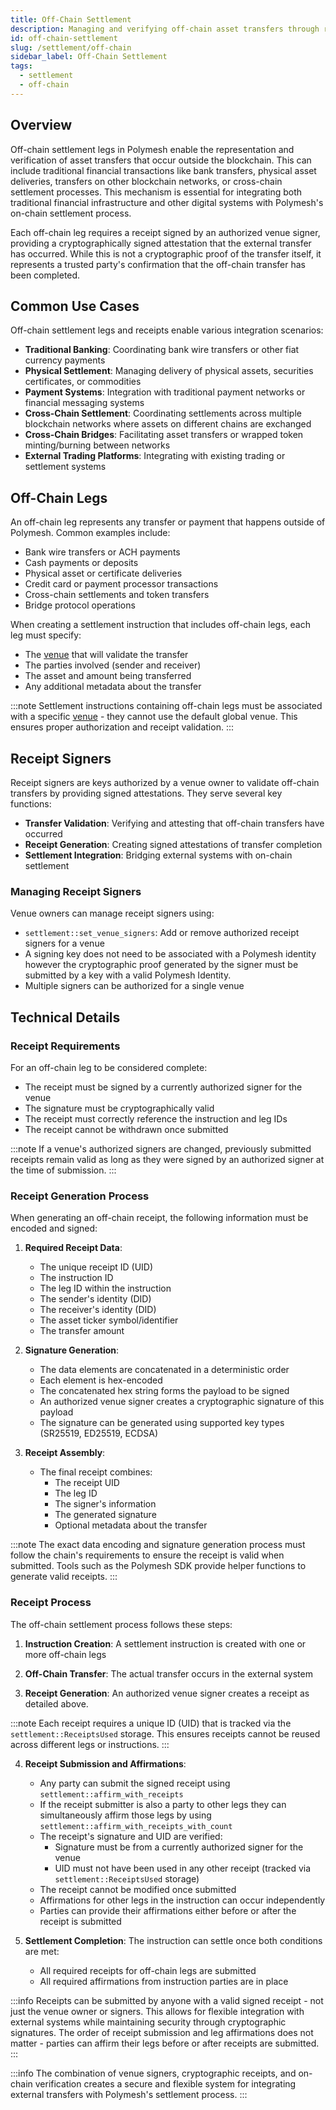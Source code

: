 ```yaml
---
title: Off-Chain Settlement
description: Managing and verifying off-chain asset transfers through receipts
id: off-chain-settlement
slug: /settlement/off-chain
sidebar_label: Off-Chain Settlement
tags:
  - settlement
  - off-chain
---
```


## Overview

Off-chain settlement legs in Polymesh enable the representation and verification of asset transfers that occur outside the blockchain. This can include traditional financial transactions like bank transfers, physical asset deliveries, transfers on other blockchain networks, or cross-chain settlement processes. This mechanism is essential for integrating both traditional financial infrastructure and other digital systems with Polymesh's on-chain settlement process.

Each off-chain leg requires a receipt signed by an authorized venue signer, providing a cryptographically signed attestation that the external transfer has occurred. While this is not a cryptographic proof of the transfer itself, it represents a trusted party's confirmation that the off-chain transfer has been completed.

## Common Use Cases

Off-chain settlement legs and receipts enable various integration scenarios:

- **Traditional Banking**: Coordinating bank wire transfers or other fiat currency payments
- **Physical Settlement**: Managing delivery of physical assets, securities certificates, or commodities
- **Payment Systems**: Integration with traditional payment networks or financial messaging systems
- **Cross-Chain Settlement**: Coordinating settlements across multiple blockchain networks where assets on different chains are exchanged
- **Cross-Chain Bridges**: Facilitating asset transfers or wrapped token minting/burning between networks
- **External Trading Platforms**: Integrating with existing trading or settlement systems

## Off-Chain Legs

An off-chain leg represents any transfer or payment that happens outside of Polymesh. Common examples include:

- Bank wire transfers or ACH payments
- Cash payments or deposits
- Physical asset or certificate deliveries
- Credit card or payment processor transactions
- Cross-chain settlements and token transfers
- Bridge protocol operations

When creating a settlement instruction that includes off-chain legs, each leg must specify:

- The [venue](/settlement/venues) that will validate the transfer
- The parties involved (sender and receiver)
- The asset and amount being transferred
- Any additional metadata about the transfer

:::note
Settlement instructions containing off-chain legs must be associated with a specific [venue](/settlement/venues) - they cannot use the default global venue. This ensures proper authorization and receipt validation.
:::

## Receipt Signers

Receipt signers are keys authorized by a venue owner to validate off-chain transfers by providing signed attestations. They serve several key functions:

- **Transfer Validation**: Verifying and attesting that off-chain transfers have occurred
- **Receipt Generation**: Creating signed attestations of transfer completion
- **Settlement Integration**: Bridging external systems with on-chain settlement

### Managing Receipt Signers

Venue owners can manage receipt signers using:

- `settlement::set_venue_signers`: Add or remove authorized receipt signers for a venue
- A signing key does not need to be associated with a Polymesh identity however the cryptographic proof generated by the signer must be submitted by a key with a valid Polymesh Identity.
- Multiple signers can be authorized for a single venue

## Technical Details

### Receipt Requirements

For an off-chain leg to be considered complete:

- The receipt must be signed by a currently authorized signer for the venue
- The signature must be cryptographically valid
- The receipt must correctly reference the instruction and leg IDs
- The receipt cannot be withdrawn once submitted

:::note
If a venue's authorized signers are changed, previously submitted receipts remain valid as long as they were signed by an authorized signer at the time of submission.
:::

### Receipt Generation Process

When generating an off-chain receipt, the following information must be encoded and signed:

1. **Required Receipt Data**:

   - The unique receipt ID (UID)
   - The instruction ID
   - The leg ID within the instruction
   - The sender's identity (DID)
   - The receiver's identity (DID)
   - The asset ticker symbol/identifier
   - The transfer amount

2. **Signature Generation**:

   - The data elements are concatenated in a deterministic order
   - Each element is hex-encoded
   - The concatenated hex string forms the payload to be signed
   - An authorized venue signer creates a cryptographic signature of this payload
   - The signature can be generated using supported key types (SR25519, ED25519, ECDSA)

3. **Receipt Assembly**:
   - The final receipt combines:
     - The receipt UID
     - The leg ID
     - The signer's information
     - The generated signature
     - Optional metadata about the transfer

:::note
The exact data encoding and signature generation process must follow the chain's requirements to ensure the receipt is valid when submitted. Tools such as the Polymesh SDK provide helper functions to generate valid receipts.
:::

### Receipt Process

The off-chain settlement process follows these steps:

1. **Instruction Creation**: A settlement instruction is created with one or more off-chain legs

2. **Off-Chain Transfer**: The actual transfer occurs in the external system

3. **Receipt Generation**: An authorized venue signer creates a receipt as detailed above.

:::note
Each receipt requires a unique ID (UID) that is tracked via the `settlement::ReceiptsUsed` storage. This ensures receipts cannot be reused across different legs or instructions.
:::

4. **Receipt Submission and Affirmations**:

   - Any party can submit the signed receipt using `settlement::affirm_with_receipts`
   - If the receipt submitter is also a party to other legs they can simultaneously affirm those legs by using `settlement::affirm_with_receipts_with_count`
   - The receipt's signature and UID are verified:
     - Signature must be from a currently authorized signer for the venue
     - UID must not have been used in any other receipt (tracked via `settlement::ReceiptsUsed` storage)
   - The receipt cannot be modified once submitted
   - Affirmations for other legs in the instruction can occur independently
   - Parties can provide their affirmations either before or after the receipt is submitted

5. **Settlement Completion**: The instruction can settle once both conditions are met:
   - All required receipts for off-chain legs are submitted
   - All required affirmations from instruction parties are in place

:::info
Receipts can be submitted by anyone with a valid signed receipt - not just the venue owner or signers. This allows for flexible integration with external systems while maintaining security through cryptographic signatures. The order of receipt submission and leg affirmations does not matter - parties can affirm their legs before or after receipts are submitted.
:::

:::info
The combination of venue signers, cryptographic receipts, and on-chain verification creates a secure and flexible system for integrating external transfers with Polymesh's settlement process.
:::
